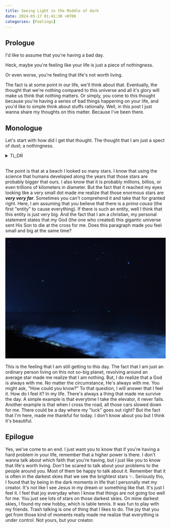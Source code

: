```yaml
---
title: Seeing Light in the Middle of dark
date: 2024-03-17 01:41:30 +0700
categories: [Feelings]
---
```


## Prologue

I'd like to assume that you're having a bad day.

Heck, maybe you're feeling like your life is just a piece of nothingness.

Or even worse, you're feeling that life's not worth living.

The fact is at some point in our life, we'll think about that. Eventually, the thought that we're nothing compared to this universe and all it's glory will make us think that nothing matters. Or simply, you come to this thought because you're having a series of bad things happening on your life, and you'd like to simple think about stuffs rationally. Well, in this post I just wanna share my thoughts on this matter. Because I've been there.

## Monologue

Let's start with how did I get that thought. The thought that I am just a spect of dust; a nothingness.

<details close>
<summary>TL;DR</summary>

I was having a retreat for my catechization (in bahasa Indonesia: _katekisasi_) at South Sulawesi. It was kinda far from Makassar, the provincial kapital of South Sulawesi. So you can imagine that there is not to many life there. There, only me, my catechization friends, and our facilitator that stayed on that villa for the night. Long story short, it was night. We (the people that are doing catechization) was being asked to talk to the facilitator one by one. While waiting for my turn, I got bored. It was around 11 pm. I stayed away (to respect the privacy of my friend) and explored the villa. At some point, I heard a wave. I notice that I am very close to a beach. Imagine the sound of the wave at the middle of the night and looking at the never ending horizon. I looked above and see that there was so many stars. Here, I got an ephiphany that I was just a mere human that cannot control a lot of things. The nature that I am having is very limited to space and time. I took some pictures and be grateful to God that He sent His Son to die for me (at least this is what I believe. Feel free to think so if you have your own faith). It's that simple to know but it's very hard to appriciate it. Back to the waiting game (remember that I was waiting for my turn to talk and have a private conversation with my facilitator) I got back and talked to my friends waiting for my turn. Suprisingly because of the nature of the talk, I didn't got any chance to do so. But oh well, I do think it's interesting that my friends got that experience. It's not like I was having a problem at that time :D

</details>

<br>

The point is that at a beach I looked so many stars. I know that using the science that humans developed along the years that those stars are probably bigger that ours. I also know that it is probably millions, billios, or even trillions of kilometers in diameter. But the fact that it reached my eyes looking like a very small dot made me realize that those enormous stars are **_very very far_**. Sometimes you can't comprehend it and take that for granted right. Here, I am assuming that you believe that there is a _prima causa_ (the first "entity" to cause everything). If there is such an entity, well I think that this entity is just very big. And the fact that I am a christian, my personal statement states that my God (the one who created) this gigantic universe sent His Son to die at the cross for me. Does this paragraph made you feel small and big at the same time?

![The view that I was getting on that day](../../assets/lib/beach.jpg "The Beach")

This is the feeling that I am still getting to this day. The fact that I am just an ordinary person living on this not so-big planet, revolving around an average star made me realize that I am nothing. But, I do realize that a God is always with me. No matter the circumstance, He's always with me. You might ask, "How could you know?" To that question, I will answer that I feel it. How do I feel it? In my life. There's always a thing that made me survive the day. A simple example is that everytime I take the elevator, it never fails. Another example is that when I cross the road, all those cars slowed down for me. There could be a day where my "luck" goes out right? But the fact that I'm here, made me thankful for today. I don't know about you but I think it's beautiful.

## Epilogue

Yes, we've come to an end. I just want you to know that if you're having a hard problem in your life, remember that a higher power is there. I don't wanna talk about which faith that you're having, but I just like you to know that life's worth living. Don't be scared to talk about your problems to the people around you. Most of them be happy to talk about it. Remember that it is often in the darkest skies that we see the brightest stars ✨. Seriously tho, I found that by being in the dark moments in life that I personally met my creator. It's not like I see Jesus in my dream or something like that. It's just I feel it. I feel that joy everyday when I know that things are not going too well for me. You just see lots of stars on those darkest skies. On mine darkest skies, I found my new hobby, which is table tennis. It was fun to play with my friends. Trash talking is one of thing that I likes to do. The joy that you get from those kind of moments really made me realize that everything is under control. Not yours, but your creator.
